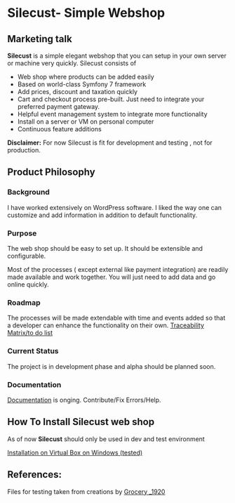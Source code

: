 # Silecust- Simple Webshop

## Marketing talk

**Silecust** is a simple elegant webshop that you can setup in your own server or machine very quickly. Silecust consists of

- Web shop where products can be added easily
- Based on world-class Symfony 7 framework
- Add prices, discount and taxation quickly
- Cart and checkout process pre-built. Just need to integrate your preferred payment gateway.
- Helpful event management system to integrate more functionality
- Install on a server or VM on personal computer
- Continuous feature additions
 
**Disclaimer:** For now Silecust is fit for development and testing , not for production.

## Product Philosophy

### Background
I have worked extensively on WordPress software. I liked the way one can customize and add information in addition to default functionality.  

### Purpose
 The web shop should be easy to set up. It should be extensible and configurable.   
 
Most of the processes ( except external like payment integration) are readily made available and work together. You will just need to add data and go online quickly.  

### Roadmap
The processes will be made extendable with time and events added so that a developer can enhance the functionality on their own.
[Traceability Matrix/to do list](https://docs.google.com/spreadsheets/d/1VdEItM5627GQX1xD8RuF6sroZU90rYMgpzv3eR0kHc4/edit?usp=sharing)

### Current Status
The project is in development phase and alpha should be planned soon. 

### Documentation
[Documentation](https://cooldude77.github.io/SilECust-WebShop/) is onging. Contribute/Fix Errors/Help.

## How To Install Silecust web shop

As of now **Silecust** should only be used in dev and test environment  

[Installation on Virtual Box on Windows (tested)](https://cooldude77.github.io/SilECust-WebShop/docs/installation/vm/virtualbox/install.html)

## References: 
Files for testing taken from creations by [Grocery _1920](https://unsplash.com/photos/apples-and-bananas-in-brown-cardboard-box-8RaUEd8zD-U?utm_content=creditShareLink&utm_medium=referral&utm_source=unsplash)
